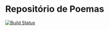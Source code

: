 # Repositório de Poemas

[![Build Status](https://travis-ci.org/olivia-olivia/olivia-olivia.github.io.svg?branch=main)](https://travis-ci.org/olivia-olivia/olivia-olivia.github.io.svg?branch=main)
